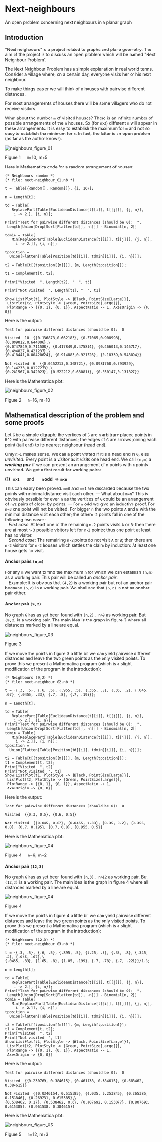 # Next-neighbours
An open problem concerning next neighbours in a planar graph

## Introduction

"Next neighbours" is a project related to graphs and plane geometry. The aim of the project is to discuss an open problem which will be named "Next Neighbour Problem".

The Next Neighbour Problem has a simple explanation in real world terms. Consider a village where, on a certain day, everyone visits her or his next neighbour.

To make things easier we will think of `n` houses with pairwise different distances.

For most arrangements of houses there will be some villagers who do not receive visitors.

What about the number `m` of visited houses? There is an infinite number of possible arrangements of the `n` houses. So (for `n>3`) different `m` will appear in these arrangements. It is easy to establish the maximum for `m` and not so easy to establish the minimum for `m`. In fact, the latter is an open problem (as far as the author knows).

![neighbours_figure_01](https://user-images.githubusercontent.com/88709288/129047431-3f63be39-9f12-48c1-9bfa-b7570456d4eb.png)

Figure 1&nbsp;&nbsp;&nbsp;&nbsp;&nbsp;n=10, m=5

Here is Mathematica code for a random arrangement of houses:

```
(* Neighbours random *)
(* file: next-neighbour_01.nb *)

t = Table[{Random[], Random[]}, {i, 16}];

n = Length[t];

td = Table[
   ReplacePart[Table[EuclideanDistance[t[[i]], t[[j]]], {j, n}], 
    i -> 2.], {i, n}];
    
Print["Test for pairwise different distances (should be 0):  ", 
 Length[Union[Drop[Sort[Flatten[td]], -n]]] - Binomial[n, 2]]
 
tdmin = Table[
   Min[ReplacePart[Table[EuclideanDistance[t[[i]], t[[j]]], {j, n}], 
     i -> 2.]], {i, n}];
     
tposition = 
  Union[Flatten[Table[Position[td[[i]], tdmin[[i]]], {i, n}]]];

t2 = Table[t[[tposition[[m]]]], {m, Length[tposition]}];

t1 = Complement[t, t2];

Print["Visited  ", Length[t2], "  ", t2]

Print["Not visited  ", Length[t1], "  ", t1]

Show[ListPlot[t1, PlotStyle -> {Black, PointSize[Large]}], 
 ListPlot[t2, PlotStyle -> {Green, PointSize[Large]}], 
 PlotRange -> {{0, 1}, {0, 1}}, AspectRatio -> 1, AxesOrigin -> {0, 0}]
 ``` 
 
Here is the output:

```
Test for pairwise different distances (should be 0):  0

Visited  10  {{0.136873,0.662183}, {0.77065,0.908998}, {0.099012,0.644006},\
{0.0747849,0.711588}, {0.417849,0.475834}, {0.466013,0.146717}, {0.494827,0.421237},\ 
{0.418441,0.00420624}, {0.914883,0.921726}, {0.18339,0.548094}}

Not visited  6  {{0.0452213,0.368721}, {0.0981768,0.793929}, {0.144233,0.0127273},\
{0.281567,0.342023}, {0.522212,0.630813}, {0.850147,0.131827}}
```
 
Here is the Mathematica plot:
 
![neighbours_figure_02](https://user-images.githubusercontent.com/88709288/129056422-5dc3d0be-65c3-4498-8d13-d67dffa7c151.png)

Figure 2&nbsp;&nbsp;&nbsp;&nbsp;&nbsp;n=16, m=10


## Mathematical description of the problem and some proofs

Let `G` be a simple digraph; the vertices of `G` are `n` arbitrary placed points in `R^2` with pairwise different distances; the edges of `G` are arrows joining each point (tail end) to its nearest neighbour (head end).

Only `n>1` makes sense. We call a point *visited* if it is a head end in `G`, else *unvisited*. Every point is a *visitor* as it *visits* one head end. We call `(n,m)` a **_working pair_** if we can present an arrangement of `n` points with `m` points unvisited. We get a first result for working pairs:

**(1)&nbsp;&nbsp;&nbsp;`m>1`&nbsp;&nbsp;&nbsp;&nbsp;&nbsp;&nbsp;** and **&nbsp;&nbsp;&nbsp;&nbsp;&nbsp;&nbsp;`n` odd&nbsp;&nbsp;&rArr;&nbsp;&nbsp;`m<n`**

This can easily been proved. `m=0` and `m=1` are discarded because the two points with minimal distance visit each other.  —  What about `m=n`?  This is obviously possible for even `n` as the vertices of `G` could be an arrangement of `n/2` pairs of close-by points.  —  For `n` odd we give an inductive proof. For `n=3` one point will not be visited. For bigger `n` the two points `A` and `B` with the minimal distance visit each other; the other`n-2` points fall in one of the following two cases:  
&nbsp;&nbsp;&nbsp;*First case*: At least one of the remaining `n-2` points visits `A` or `B`; then there are at most `n-3` possible visitors left for `n-2` points; thus one point at least has no visitor.  
&nbsp;&nbsp;&nbsp;*Second case*: The remaining `n-2` points do not visit `A` or `B`; then there are `n-2` visitors for `n-2` houses which settles the claim by induction: At least one house gets no visit.

#### Anchor pairs `(n,m)`

For any `m` we want to find the maximum `n` for which we can establish `(n,m)` as a working pair. This pair will be called an *anchor pair*.  
&nbsp;&nbsp;&nbsp;Example: It is obvious that `(4,2)` is a working pair but not an anchor pair because `(5,2)` is a working pair. We shall see that `(5,2)` is not an anchor pair either.

#### Anchor pair `(9,2)`

No graph `G` has as yet been found with `(n,2), n>9` as working pair. But `(9,2)` is a working pair. The main idea is the graph in figure 3 where all distances marked by a line are equal.

![neighbours_figure_03](https://user-images.githubusercontent.com/88709288/129348759-ecd18f04-6eea-4138-991c-22da53d249d8.png)

Figure 3

If we move the points in figure 3 a little bit we can yield pairwise different distances and leave the two green points as the only visited points. To prove this we present a Mathematica program (which is a slight modification of the program in the introduction):

```
(* Neighbours (9,2) *)
(* file: next-neighbour_02.nb *)

t = {{.3, .5}, {.6, .5}, {.955, .5}, {.355, .8}, {.35, .2}, {.045, .67}, {.0455, .33}, {.7, .8}, {.7, .195}};

n = Length[t];

td = Table[
   ReplacePart[Table[EuclideanDistance[t[[i]], t[[j]]], {j, n}], 
    i -> 2.], {i, n}];
Print["Test for pairwise different distances (should be 0):  ", 
 Length[Union[Drop[Sort[Flatten[td]], -n]]] - Binomial[n, 2]]
tdmin = Table[
   Min[ReplacePart[Table[EuclideanDistance[t[[i]], t[[j]]], {j, n}], 
     i -> 2.]], {i, n}];
tposition = 
  Union[Flatten[Table[Position[td[[i]], tdmin[[i]]], {i, n}]]];

t2 = Table[t[[tposition[[m]]]], {m, Length[tposition]}];
t1 = Complement[t, t2];
Print["Visited  ", t2]
Print["Not visited  ", t1]
Show[ListPlot[t1, PlotStyle -> {Black, PointSize[Large]}], 
 ListPlot[t2, PlotStyle -> {Green, PointSize[Large]}], 
 PlotRange -> {{0, 1}, {0, 1}}, AspectRatio -> 1, 
 AxesOrigin -> {0, 0}]
 ```

Here is the output:

```
Test for pairwise different distances (should be 0):  0

Visited  {{0.3, 0.5}, {0.6, 0.5}}

Not visited  {{0.045, 0.67}, {0.0455, 0.33}, {0.35, 0.2}, {0.355, 0.8}, {0.7, 0.195}, {0.7, 0.8}, {0.955, 0.5}}
```
 
Here is the Mathematica plot:

![neighbours_figure_04](https://user-images.githubusercontent.com/88709288/129362232-333a6107-5814-4e8c-bf13-a54b4f4af610.png)

Figure 4&nbsp;&nbsp;&nbsp;&nbsp;&nbsp;n=9, m=2

#### Anchor pair `(12,3)`

No graph `G` has as yet been found with `(n,3), n>12` as working pair. But `(12,3)` is a working pair. The main idea is the graph in figure 4 where all distances marked by a line are equal.

![neighbours_figure_04](https://user-images.githubusercontent.com/88709288/129366461-30f61ff5-c68a-4144-874b-878af26a9501.png)

Figure 4

If we move the points in figure 4 a little bit we can yield pairwise different distances and leave the two green points as the only visited points. To prove this we present a Mathematica program (which is a slight modification of the program in the introduction):

```
(* Neighbours (12,3) *)
(* file: next-neighbour_03.nb *)

t = {{.3, .5}, {.6, .5}, {.895, .5}, {1.25, .5}, {.35, .8}, {.345, .2}, {.045, .67},\
{.0455, .33}, {1.05, .8}, {1.05, .199}, {.7, .78}, {.7, .221}}/1.3;

n = Length[t];

td = Table[
   ReplacePart[Table[EuclideanDistance[t[[i]], t[[j]]], {j, n}], 
    i -> 2.], {i, n}];
Print["Test for pairwise different distances (should be 0):  ", 
 Length[Union[Drop[Sort[Flatten[td]], -n]]] - Binomial[n, 2]]
tdmin = Table[
   Min[ReplacePart[Table[EuclideanDistance[t[[i]], t[[j]]], {j, n}], 
     i -> 2.]], {i, n}];
tposition = 
  Union[Flatten[Table[Position[td[[i]], tdmin[[i]]], {i, n}]]];

t2 = Table[t[[tposition[[m]]]], {m, Length[tposition]}];
t1 = Complement[t, t2];
Print["Visited  ", t2]
Print["Not visited  ", t1]
Show[ListPlot[t1, PlotStyle -> {Black, PointSize[Large]}], 
 ListPlot[t2, PlotStyle -> {Green, PointSize[Large]}], 
 PlotRange -> {{0, 1}, {0, 1}}, AspectRatio -> 1, 
 AxesOrigin -> {0, 0}]
 ```

Here is the output:

```
Test for pairwise different distances (should be 0):  0

Visited  {{0.230769, 0.384615}, {0.461538, 0.384615}, {0.688462, 0.384615}}

Not visited  {{0.0346154, 0.515385}, {0.035, 0.253846}, {0.265385, 0.153846}, {0.269231, 0.615385},\ 
{0.538462, 0.17}, {0.538462, 0.6}, {0.807692, 0.153077}, {0.807692, 0.615385}, {0.961538, 0.384615}}
```
 
Here is the Mathematica plot:

![neighbours_figure_05](https://user-images.githubusercontent.com/88709288/129366475-7ebb237e-a40a-4b9c-b7bf-94ef692de115.png)

Figure 5&nbsp;&nbsp;&nbsp;&nbsp;&nbsp;n=12, m=3

